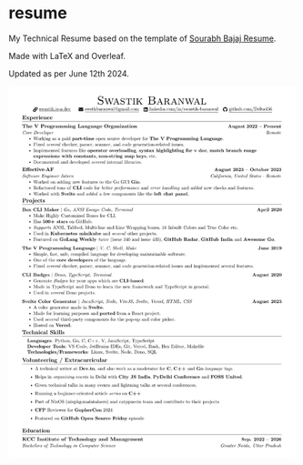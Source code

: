 # resume

My Technical Resume based on the template of [Sourabh Bajaj Resume](https://github.com/sb2nov/resume).

Made with LaTeX and Overleaf.

Updated as per June 12th 2024.

![resume](./resume.png)
